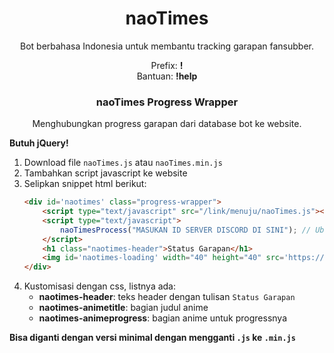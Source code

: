 <h1 align="center">
    naoTimes
</h1>
<p align="center">Bot berbahasa Indonesia untuk membantu tracking garapan fansubber.</p>
<p align="center">Prefix: <b>!</b><br/>Bantuan: <b>!help</b></p>

<h3 align="center"><b>naoTimes Progress Wrapper</b></h3>
<p align="center">Menghubungkan progress garapan dari database bot ke website.</p>

**Butuh jQuery!**

1. Download file `naoTimes.js` atau `naoTimes.min.js`
2. Tambahkan script javascript ke website
3. Selipkan snippet html berikut:
    ```html
    <div id='naotimes' class="progress-wrapper">
        <script type="text/javascript" src="/link/menuju/naoTimes.js"></script> <!-- Ubah line ini -->
        <script type="text/javascript">
            naoTimesProcess("MASUKAN ID SERVER DISCORD DI SINI"); // Ubah line ini
        </script>
        <h1 class="naotimes-header">Status Garapan</h1>
        <img id='naotimes-loading' width="40" height="40" src='https://puu.sh/DiJzU/6af20efe7e.gif'>
    </div>
    ```
4. Kustomisasi dengan css, listnya ada:
    - **naotimes-header**: teks header dengan tulisan `Status Garapan`
    - **naotimes-animetitle**: bagian judul anime
    - **naotimes-animeprogress**: bagian anime untuk progressnya

**Bisa diganti dengan versi minimal dengan mengganti `.js` ke `.min.js`**